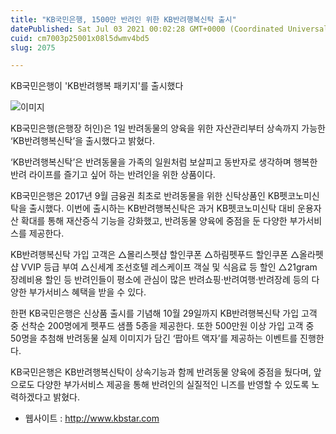 ```yaml
---
title: "KB국민은행, 1500만 반려인 위한 KB반려행복신탁 출시"
datePublished: Sat Jul 03 2021 00:02:28 GMT+0000 (Coordinated Universal Time)
cuid: cm7003p25001x08l5dwmv4bd5
slug: 2075

---
```



KB국민은행이 'KB반려행복 패키지'를 출시했다

![이미지](https://cdn.hashnode.com/res/hashnode/image/upload/v1739249257483/bb76bc68-2dec-4f19-b2e4-e1fbecf7539e.jpeg)

KB국민은행(은행장 허인)은 1일 반려동물의 양육을 위한 자산관리부터 상속까지 가능한 ‘KB반려행복신탁’을 출시했다고 밝혔다.

‘KB반려행복신탁’은 반려동물을 가족의 일원처럼 보살피고 동반자로 생각하며 행복한 반려 라이프를 즐기고 싶어 하는 반려인을 위한 상품이다.

KB국민은행은 2017년 9월 금융권 최초로 반려동물을 위한 신탁상품인 KB펫코노미신탁을 출시했다. 이번에 출시하는 KB반려행복신탁은 과거 KB펫코노미신탁 대비 운용자산 확대를 통해 재산증식 기능을 강화했고, 반려동물 양육에 중점을 둔 다양한 부가서비스를 제공한다.

KB반려행복신탁 가입 고객은 △몰리스펫샵 할인쿠폰 △하림펫푸드 할인쿠폰 △올라펫샵 VVIP 등급 부여 △신세계 조선호텔 레스케이프 객실 및 식음료 등 할인 △21gram 장례비용 할인 등 반려인들이 평소에 관심이 많은 반려쇼핑·반려여행·반려장례 등의 다양한 부가서비스 혜택을 받을 수 있다.

한편 KB국민은행은 신상품 출시를 기념해 10월 29일까지 KB반려행복신탁 가입 고객 중 선착순 200명에게 펫푸드 샘플 5종을 제공한다. 또한 500만원 이상 가입 고객 중 50명을 추첨해 반려동물 실제 이미지가 담긴 ‘팝아트 액자’를 제공하는 이벤트를 진행한다.

KB국민은행은 KB반려행복신탁이 상속기능과 함께 반려동물 양육에 중점을 뒀다며, 앞으로도 다양한 부가서비스 제공을 통해 반려인의 실질적인 니즈를 반영할 수 있도록 노력하겠다고 밝혔다.

- 웹사이트 : http://www.kbstar.com